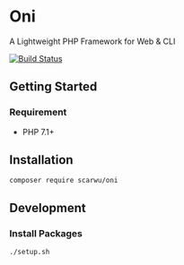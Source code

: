# Oni

A Lightweight PHP Framework for Web & CLI

[![Build Status](https://travis-ci.org/scarwu/Oni.png?branch=master)](https://travis-ci.org/scarwu/Oni)

## Getting Started

### Requirement

* PHP 7.1+

## Installation

~~~
composer require scarwu/oni
~~~

## Development

### Install Packages

~~~
./setup.sh
~~~
